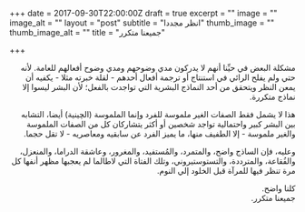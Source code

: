 +++
date = 2017-09-30T22:00:00Z
draft = true
excerpt = ""
image = ""
image_alt = ""
layout = "post"
subtitle = "انظر مجددا"
thumb_image = ""
thumb_image_alt = ""
title = "جميعنا متكرر"

+++
<div dir="rtl">
مشكلة البعض في حيِّنا أنهم لا يدركون مدي وضوحهم ومدي وضوح أفعالهم للعامة. لأنه حتي ولم يفلح الرائي في استنتاج أو ترجمة أفعال أحدهم - لقلة خبرته مثلا - يكفيه أن يمعن النظر ويتحقق من أحد النماذج البشرية التي تواجدت بالفعل؛ لأن البشر ليسوا إلا نماذج متكررة.

 هذا لا يشمل فقط الصفات الغير ملموسة للفرد وإنما الملموسة (الچينية) أيضا، التشابه بين البشر كبير واحتمالية تواجد شخصين أو أكثر يتشاركان كل من الصفات الملموسة والغير ملموسة - إلا الطفيف منها، ما يميز الفرد عن سابقيه ومعاصريه - لا تقل حجما.

 وعليه، فإن الساذج واضح، والمتمرد، والمُستفيد، والمغرور، وعاشقة الدراما، والمنعزل، والفُقاعة، والمترددة، والتستوستيروني، وتلك الفتاة التي لاطالما لم يعجبها مظهر أنفها كل مرة تنظر فيها للمرآة قبل الخلود إلي النوم.

كلنا واضح.  
جميعنا متكرر.
</div>